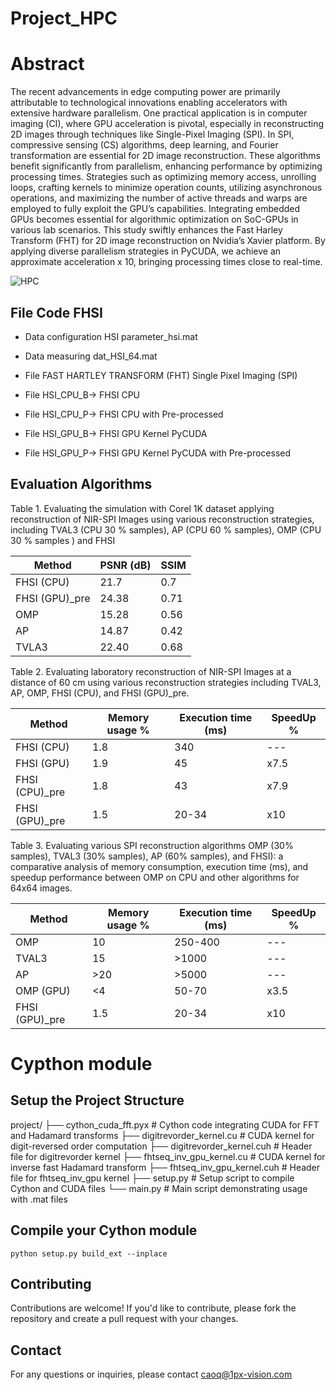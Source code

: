 # Project_HPC

# Abstract

The recent advancements in edge computing power are primarily attributable to technological innovations enabling accelerators with extensive hardware parallelism. One practical application is in computer imaging (CI), where GPU acceleration is pivotal, especially in reconstructing 2D images through techniques like Single-Pixel Imaging (SPI). In SPI, compressive sensing (CS) algorithms, deep learning, and Fourier transformation are essential for 2D image reconstruction. These algorithms benefit significantly from parallelism, enhancing performance by optimizing processing times. Strategies such as optimizing memory access, unrolling loops, crafting kernels to minimize operation counts, utilizing asynchronous operations, and maximizing the number of active threads and warps are employed to fully exploit the GPU’s capabilities. Integrating embedded GPUs becomes essential for algorithmic optimization on SoC-GPUs in various lab scenarios. This study swiftly enhances the Fast Harley Transform (FHT) for 2D image reconstruction on Nvidia’s Xavier platform. By applying diverse parallelism strategies in PyCUDA, we achieve an approximate acceleration x 10, bringing processing times close to real-time.

![HPC](https://github.com/1Px-Vision/Project_HPC/assets/150855410/13bd4b32-6cbf-4291-bde1-ae11de2b72e6)

## File Code FHSI
* Data configuration HSI parameter_hsi.mat
* Data measuring dat_HSI_64.mat

* File FAST HARTLEY TRANSFORM (FHT) Single Pixel Imaging (SPI)
* File HSI_CPU_B-> FHSI CPU  
* File HSI_CPU_P-> FHSI CPU with Pre-processed

* File HSI_GPU_B-> FHSI GPU Kernel PyCUDA  
* File HSI_GPU_P-> FHSI GPU Kernel PyCUDA with Pre-processed    

## Evaluation Algorithms 

Table 1. Evaluating the simulation with Corel 1K dataset applying reconstruction of NIR-SPI Images using various reconstruction strategies, including TVAL3 (CPU 30 % samples), AP (CPU 60 % samples), OMP (CPU 30 % samples ) and FHSI

| Method  | PSNR (dB) |SSIM |
| ------------- | ------------- |------------- |
| FHSI (CPU)  | 21.7  |0.7  |
| FHSI (GPU)_pre  | 24.38  |0.71  |
| OMP  | 15.28  |0.56  |
|AP  | 14.87  |0.42  |
| TVLA3  | 22.40  |0.68 |

Table 2. Evaluating laboratory reconstruction of NIR-SPI Images at a distance of 60 cm using various reconstruction strategies including TVAL3, AP, OMP, FHSI (CPU), and FHSI (GPU)_pre.

| Method  | Memory usage % |Execution time (ms) |SpeedUp % |
| ------------- | ------------- |------------- |------------- |
| FHSI (CPU)  | 1.8 |340 |--- |
| FHSI (GPU)  | 1.9  |45  |x7.5|
| FHSI (CPU)_pre  | 1.8 |43 |x7.9 |
| FHSI (GPU)_pre  | 1.5 |20-34  |x10|

Table 3. Evaluating various SPI reconstruction algorithms OMP (30% samples), TVAL3 (30% samples), AP (60% samples), and FHSI): a comparative analysis of memory consumption, execution time (ms), and speedup performance between OMP on CPU and other algorithms for 64x64 images. 

| Method  | Memory usage % |Execution time (ms) |SpeedUp % |
| ------------- | ------------- |------------- |------------- |
| OMP  | 10 |250-400 |--- |
| TVAL3  | 15  |>1000  |---|
|AP  | >20 |>5000 |--- |
|OMP (GPU)  | <4  |50-70 |x3.5 |
| FHSI (GPU)_pre  | 1.5 |20-34  |x10|

# Cypthon module

## Setup the Project Structure
project/
├── cython_cuda_fft.pyx        # Cython code integrating CUDA for FFT and Hadamard transforms
├── digitrevorder_kernel.cu    # CUDA kernel for digit-reversed order computation
├── digitrevorder_kernel.cuh   # Header file for digitrevorder kernel
├── fhtseq_inv_gpu_kernel.cu   # CUDA kernel for inverse fast Hadamard transform
├── fhtseq_inv_gpu_kernel.cuh  # Header file for fhtseq_inv_gpu kernel
├── setup.py                   # Setup script to compile Cython and CUDA files
└── main.py                    # Main script demonstrating usage with .mat files


## Compile your Cython module

````
python setup.py build_ext --inplace
````

## Contributing
Contributions are welcome! If you'd like to contribute, please fork the repository and create a pull request with your changes.

## Contact
For any questions or inquiries, please contact caoq@1px-vision.com
